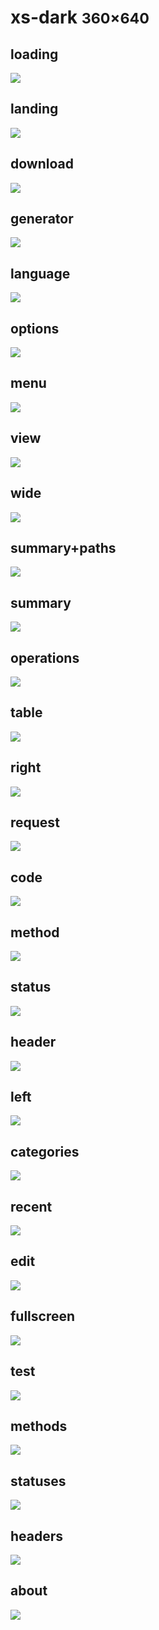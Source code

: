 # xs-dark <small>360&times;640</small>

## loading

[![](./images/dark_xs_01_loading.png)](./images/dark_xs_01_loading.png)

## landing

[![](./images/dark_xs_02_landing.png)](./images/dark_xs_02_landing.png)

## download

[![](./images/dark_xs_03_download.png)](./images/dark_xs_03_download.png)

## generator

[![](./images/dark_xs_04_generator.png)](./images/dark_xs_04_generator.png)

## language

[![](./images/dark_xs_05_language.png)](./images/dark_xs_05_language.png)

## options

[![](./images/dark_xs_06_options.png)](./images/dark_xs_06_options.png)

## menu

[![](./images/dark_xs_07_menu.png)](./images/dark_xs_07_menu.png)

## view

[![](./images/dark_xs_08_view.png)](./images/dark_xs_08_view.png)

## wide

[![](./images/dark_xs_09_wide.png)](./images/dark_xs_09_wide.png)

## summary+paths

[![](./images/dark_xs_10_summary+paths.png)](./images/dark_xs_10_summary+paths.png)

## summary

[![](./images/dark_xs_11_summary.png)](./images/dark_xs_11_summary.png)

## operations

[![](./images/dark_xs_12_operations.png)](./images/dark_xs_12_operations.png)

## table

[![](./images/dark_xs_13_table.png)](./images/dark_xs_13_table.png)

## right

[![](./images/dark_xs_14_right.png)](./images/dark_xs_14_right.png)

## request

[![](./images/dark_xs_15_request.png)](./images/dark_xs_15_request.png)

## code

[![](./images/dark_xs_16_code.png)](./images/dark_xs_16_code.png)

## method

[![](./images/dark_xs_17_method.png)](./images/dark_xs_17_method.png)

## status

[![](./images/dark_xs_18_status.png)](./images/dark_xs_18_status.png)

## header

[![](./images/dark_xs_19_header.png)](./images/dark_xs_19_header.png)

## left

[![](./images/dark_xs_20_left.png)](./images/dark_xs_20_left.png)

## categories

[![](./images/dark_xs_21_categories.png)](./images/dark_xs_21_categories.png)

## recent

[![](./images/dark_xs_22_recent.png)](./images/dark_xs_22_recent.png)

## edit

[![](./images/dark_xs_23_edit.png)](./images/dark_xs_23_edit.png)

## fullscreen

[![](./images/dark_xs_24_fullscreen.png)](./images/dark_xs_24_fullscreen.png)

## test

[![](./images/dark_xs_25_test.png)](./images/dark_xs_25_test.png)

## methods

[![](./images/dark_xs_26_methods.png)](./images/dark_xs_26_methods.png)

## statuses

[![](./images/dark_xs_27_statuses.png)](./images/dark_xs_27_statuses.png)

## headers

[![](./images/dark_xs_28_headers.png)](./images/dark_xs_28_headers.png)

## about

[![](./images/dark_xs_29_about.png)](./images/dark_xs_29_about.png)

